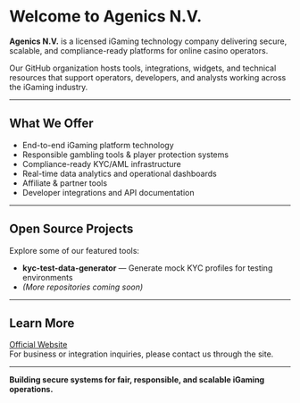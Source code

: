 # Welcome to Agenics N.V.

**Agenics N.V.** is a licensed iGaming technology company delivering secure, scalable, and compliance-ready platforms for online casino operators.

Our GitHub organization hosts tools, integrations, widgets, and technical resources that support operators, developers, and analysts working across the iGaming industry.

---

## What We Offer

- End-to-end iGaming platform technology
- Responsible gambling tools & player protection systems
- Compliance-ready KYC/AML infrastructure
- Real-time data analytics and operational dashboards
- Affiliate & partner tools
- Developer integrations and API documentation

---

## Open Source Projects

Explore some of our featured tools:

- **kyc-test-data-generator** — Generate mock KYC profiles for testing environments
- *(More repositories coming soon)*

---

## Learn More

[Official Website](https://agenics.org)  
For business or integration inquiries, please contact us through the site.

---

**Building secure systems for fair, responsible, and scalable iGaming operations.**
